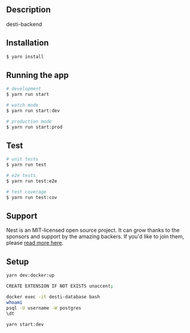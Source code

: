 ## Description

desti-backend

## Installation

```bash
$ yarn install
```

## Running the app

```bash
# development
$ yarn run start

# watch mode
$ yarn run start:dev

# production mode
$ yarn run start:prod
```

## Test

```bash
# unit tests
$ yarn run test

# e2e tests
$ yarn run test:e2e

# test coverage
$ yarn run test:cov
```

## Support

Nest is an MIT-licensed open source project. It can grow thanks to the sponsors and support by the amazing backers. If
you'd like to join them, please [read more here](https://docs.nestjs.com/support).


## Setup
```bash
yarn dev:docker:up
```
```bash
CREATE EXTENSION IF NOT EXISTS unaccent;

docker exec -it desti-database bash
whoami
psql -U username -W postgres
\dt
```
```bash
yarn start:dev
```
